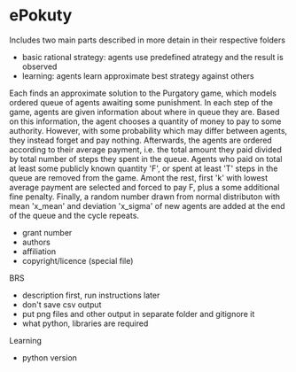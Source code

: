 # ePokuty

Includes two main parts described in more detain in their respective folders
- basic rational strategy: agents use predefined atrategy and the result is observed
- learning: agents learn approximate best strategy against others

Each finds an approximate solution to the Purgatory game, which models ordered queue of agents awaiting some punishment.
In each step of the game, agents are given information about where in queue they are. 
Based on this information, the agent chooses a quantity of money to pay to some authority. 
However, with some probability which may differ between agents, they instead forget and pay nothing.
Afterwards, the agents are ordered according to their average payment, i.e. the total amount they paid divided by total number of steps they spent in the queue.
Agents who paid on total at least some publicly known quantity 'F', or spent at least 'T' steps in the queue are removed from the game. 
Amont the rest, first 'k' with lowest average payment are selected and forced to pay F, plus a some additional fine penalty.
Finally, a random number drawn from normal distributon with mean 'x_mean' and deviation 'x_sigma' of new agents are added at the end of the queue and the cycle repeats.

- grant number
- authors
- affiliation
- copyright/licence (special file)

BRS
- description first, run instructions later
- don't save csv output
- put png files and other output in separate folder and gitignore it
- what python, libraries are required

Learning
- python version


